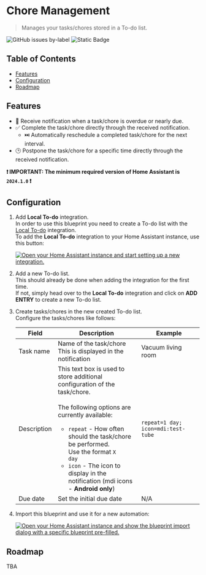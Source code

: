 # Chore Management <!-- omit in toc -->

> Manages your tasks/chores stored in a To-do list.

![GitHub issues by-label](https://img.shields.io/github/issues/jkrgr0/ha-blueprints/todo_chores) ![Static Badge](https://img.shields.io/badge/latest--version-0.1.0-brightgreen)

## Table of Contents <!-- omit in toc -->

- [Features](#features)
- [Configuration](#configuration)
- [Roadmap](#roadmap)

## Features

- 🔔 Receive notification when a task/chore is overdue or nearly due.
- ✅ Complete the task/chore directly through the received notification.
  - ⏭️ Automatically reschedule a completed task/chore for the next interval.
- 🕒 Postpone the task/chore for a specific time directly through the received notification.

**❗ IMPORTANT: The minimum required version of Home Assistant is `2024.1.0` ❗**

## Configuration

1. Add **Local To-do** integration.  
    In order to use this blueprint you need to create a To-do list with the [Local To-do](https://www.home-assistant.io/integrations/local_todo) integration.  
    To add the **Local To-do** integration to your Home Assistant instance, use this button:  

    [![Open your Home Assistant instance and start setting up a new integration.](https://my.home-assistant.io/badges/config_flow_start.svg)](https://my.home-assistant.io/redirect/config_flow_start/?domain=local_todo)

2. Add a new To-do list.  
    This should already be done when adding the integration for the first time.  
    If not, simply head over to the **Local To-do** integration and click on **ADD ENTRY** to create a new To-do list.
3. Create tasks/chores in the new created To-do list.  
    Configure the tasks/chores like follows:  

    | Field | Description | Example |
    | ----- | ----------- | ------- |
    | Task name | Name of the task/chore<br/>This is displayed in the notification | Vacuum living room |
    | Description | This text box is used to store additional configuration of the task/chore.<br/><br/>The following options are currently available:<br/><ul><li><code>repeat</code> - How often should the task/chore be performed.<br/>Use the format <code>X day</code></li><li><code>icon</code> - The icon to display in the notification (mdi icons - **Android only**)</ul> | <pre><code>repeat=1 day; icon=mdi:test-tube</code></pre> |
    | Due date | Set the initial due date | N/A |

4. Import this blueprint and use it for a new automation:  

    [![Open your Home Assistant instance and show the blueprint import dialog with a specific blueprint pre-filled.](https://my.home-assistant.io/badges/blueprint_import.svg)](https://my.home-assistant.io/redirect/blueprint_import/?blueprint_url=https%3A%2F%2Fraw.githubusercontent.com%2Fjkrgr0%2Fha-blueprints%2Fmain%2Ftodo_chores%2Ftodo_chores.yaml)

## Roadmap

TBA

